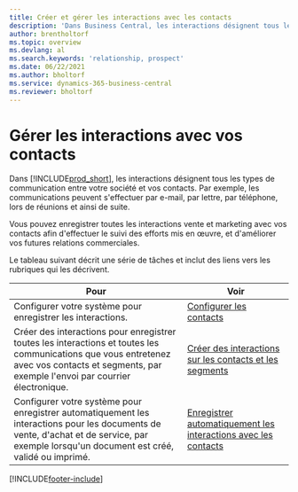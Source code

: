 ```yaml
---
title: Créer et gérer les interactions avec les contacts
description: 'Dans Business Central, les interactions désignent tous les types de communication entre votre société et vos contacts. Découvrez comment créer et gérer vos contacts.'
author: brentholtorf
ms.topic: overview
ms.devlang: al
ms.search.keywords: 'relationship, prospect'
ms.date: 06/22/2021
ms.author: bholtorf
ms.service: dynamics-365-business-central
ms.reviewer: bholtorf
---
```

# Gérer les interactions avec vos contacts
Dans [!INCLUDE[prod_short](includes/prod_short.md)], les interactions désignent tous les types de communication entre votre société et vos contacts. Par exemple, les communications peuvent s'effectuer par e-mail, par lettre, par téléphone, lors de réunions et ainsi de suite.

Vous pouvez enregistrer toutes les interactions vente et marketing avec vos contacts afin d'effectuer le suivi des efforts mis en œuvre, et d'améliorer vos futures relations commerciales.

Le tableau suivant décrit une série de tâches et inclut des liens vers les rubriques qui les décrivent.

| Pour | Voir |
| --- | --- |
| Configurer votre système pour enregistrer les interactions. |[Configurer les contacts](marketing-setup-contacts.md) |
|Créer des interactions pour enregistrer toutes les interactions et toutes les communications que vous entretenez avec vos contacts et segments, par exemple l'envoi par courrier électronique.|[Créer des interactions sur les contacts et les segments](marketing-how-create-interactions.md)|
|Configurer votre système pour enregistrer automatiquement les interactions pour les documents de vente, d'achat et de service, par exemple lorsqu'un document est créé, validé ou imprimé.|[Enregistrer automatiquement les interactions avec les contacts](marketing-auto-record-interactions.md)|


[!INCLUDE[footer-include](includes/footer-banner.md)]